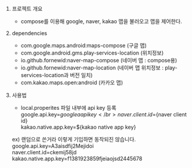1. 프로젝트 개요
   - compose를 이용해 google, naver, kakao 맵을 불러오고 맵을 제어한다.
     
2. dependencies
   - com.google.maps.android:maps-compose (구글 맵)
   - com.google.android.gms.play-services-location (위치정보)
   - io.github.fornewid:naver-map-compose (네이버 맵 : compose용)
   - io.github.fornewid:naver-map-location (네이버 맵 위치정보 : play-services-location과 버전 일치)
   - com.kakao.maps.open:android (카카오 맵)
  
3. 사용법
   - local.properites 파일 내부에 api key 등록 </br>
     google.api.key=${googlea api key} </br>
     naver.client.id=${naver client id} </br>
     kakao.native.app.key=${kakao native app key} </br>

   ex) 랜덤으로 쓴거라 이렇게 기입하면 동작되진 않습니다. </br>
     google.api.key=A3aisdfij2Mejidoi </br>
     naver.client.id=ckemij58jd </br>
     kakao.native.app.key=f1381923859fjeiaojsd2445678 </br>
